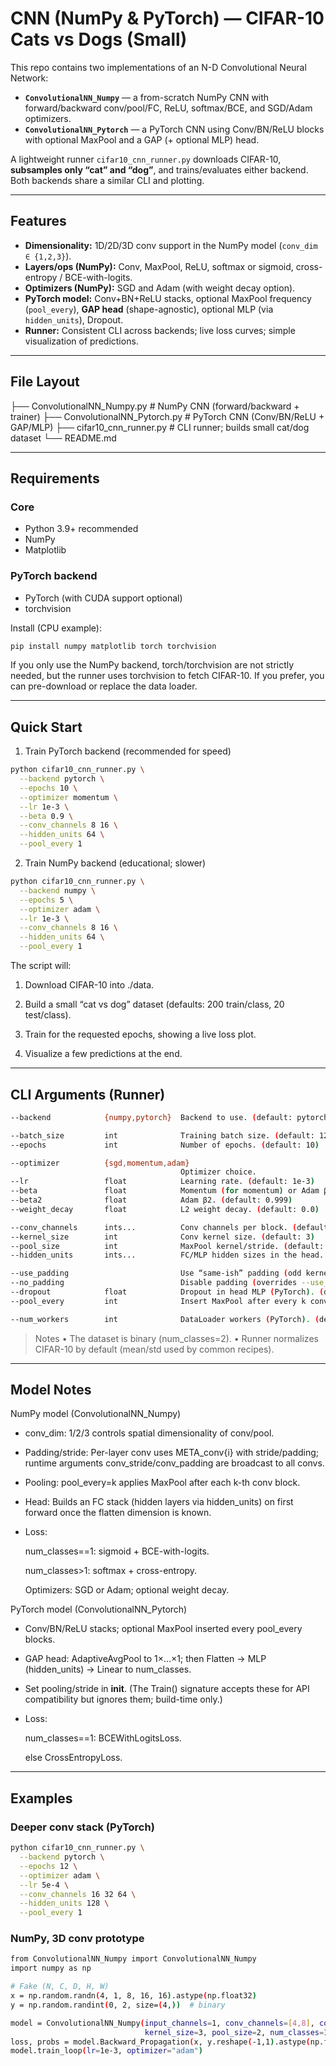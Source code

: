 # CNN (NumPy & PyTorch) — CIFAR-10 Cats vs Dogs (Small)

This repo contains two implementations of an N-D Convolutional Neural Network:

- **`ConvolutionalNN_Numpy`** — a from-scratch NumPy CNN with forward/backward conv/pool/FC, ReLU, softmax/BCE, and SGD/Adam optimizers.
- **`ConvolutionalNN_Pytorch`** — a PyTorch CNN using Conv/BN/ReLU blocks with optional MaxPool and a GAP (+ optional MLP) head.

A lightweight runner `cifar10_cnn_runner.py` downloads CIFAR-10, **subsamples only “cat” and “dog”**, and trains/evaluates either backend. Both backends share a similar CLI and plotting.

---

## Features

- **Dimensionality:** 1D/2D/3D conv support in the NumPy model (`conv_dim ∈ {1,2,3}`).
- **Layers/ops (NumPy):** Conv, MaxPool, ReLU, softmax or sigmoid, cross-entropy / BCE-with-logits.
- **Optimizers (NumPy):** SGD and Adam (with weight decay option).
- **PyTorch model:** Conv+BN+ReLU stacks, optional MaxPool frequency (`pool_every`), **GAP head** (shape-agnostic), optional MLP (via `hidden_units`), Dropout.
- **Runner:** Consistent CLI across backends; live loss curves; simple visualization of predictions.

---

## File Layout

├── ConvolutionalNN_Numpy.py # NumPy CNN (forward/backward + trainer)
├── ConvolutionalNN_Pytorch.py # PyTorch CNN (Conv/BN/ReLU + GAP/MLP)
├── cifar10_cnn_runner.py # CLI runner; builds small cat/dog dataset
└── README.md


---

## Requirements

### Core
- Python 3.9+ recommended
- NumPy
- Matplotlib

### PyTorch backend
- PyTorch (with CUDA support optional)
- torchvision

Install (CPU example):

```bash
pip install numpy matplotlib torch torchvision
```

If you only use the NumPy backend, torch/torchvision are not strictly needed, but the runner uses torchvision to fetch CIFAR-10. If you prefer, you can pre-download or replace the data loader.

---

## Quick Start
1. Train PyTorch backend (recommended for speed)

```bash
python cifar10_cnn_runner.py \
  --backend pytorch \
  --epochs 10 \
  --optimizer momentum \
  --lr 1e-3 \
  --beta 0.9 \
  --conv_channels 8 16 \
  --hidden_units 64 \
  --pool_every 1
```

2. Train NumPy backend (educational; slower)

```bash
python cifar10_cnn_runner.py \
  --backend numpy \
  --epochs 5 \
  --optimizer adam \
  --lr 1e-3 \
  --conv_channels 8 16 \
  --hidden_units 64 \
  --pool_every 1
```

The script will:

1. Download CIFAR-10 into ./data.

2. Build a small “cat vs dog” dataset (defaults: 200 train/class, 20 test/class).

3. Train for the requested epochs, showing a live loss plot.

4. Visualize a few predictions at the end.

---

## CLI Arguments (Runner)

```bash
--backend            {numpy,pytorch}  Backend to use. (default: pytorch)

--batch_size         int              Training batch size. (default: 128)
--epochs             int              Number of epochs. (default: 10)

--optimizer          {sgd,momentum,adam}
                                      Optimizer choice.
--lr                 float            Learning rate. (default: 1e-3)
--beta               float            Momentum (for momentum) or Adam β1. (default: 0.9)
--beta2              float            Adam β2. (default: 0.999)
--weight_decay       float            L2 weight decay. (default: 0.0)

--conv_channels      ints...          Conv channels per block. (default: 8 16)
--kernel_size        int              Conv kernel size. (default: 3)
--pool_size          int              MaxPool kernel/stride. (default: 2)
--hidden_units       ints...          FC/MLP hidden sizes in the head. (default: 64)

--use_padding                         Use “same-ish” padding (odd kernels). (default: True)
--no_padding                          Disable padding (overrides --use_padding).
--dropout            float            Dropout in head MLP (PyTorch). (default: 0.2)
--pool_every         int              Insert MaxPool after every k conv blocks. (default: 1)

--num_workers        int              DataLoader workers (PyTorch). (default: 2)
```

> Notes
• The dataset is binary (num_classes=2).
• Runner normalizes CIFAR-10 by default (mean/std used by common recipes).

---

## Model Notes

NumPy model (ConvolutionalNN_Numpy)

- conv_dim: 1/2/3 controls spatial dimensionality of conv/pool.

- Padding/stride: Per-layer conv uses META_conv{i} with stride/padding; runtime arguments conv_stride/conv_padding are broadcast to all convs.

- Pooling: pool_every=k applies MaxPool after each k-th conv block.

- Head: Builds an FC stack (hidden layers via hidden_units) on first forward once the flatten dimension is known.

- Loss:

    num_classes==1: sigmoid + BCE-with-logits.

    num_classes>1: softmax + cross-entropy.

    Optimizers: SGD or Adam; optional weight decay.


PyTorch model (ConvolutionalNN_Pytorch)

- Conv/BN/ReLU stacks; optional MaxPool inserted every pool_every blocks.

- GAP head: AdaptiveAvgPool to 1×…×1; then Flatten → MLP (hidden_units) → Linear to num_classes.

- Set pooling/stride in __init__. (The Train() signature accepts these for API compatibility but ignores them; build-time only.)

- Loss:

    num_classes==1: BCEWithLogitsLoss.

    else CrossEntropyLoss.

---

## Examples
### Deeper conv stack (PyTorch)

```bash
python cifar10_cnn_runner.py \
  --backend pytorch \
  --epochs 12 \
  --optimizer adam \
  --lr 5e-4 \
  --conv_channels 16 32 64 \
  --hidden_units 128 \
  --pool_every 1
```

### NumPy, 3D conv prototype

```bash
from ConvolutionalNN_Numpy import ConvolutionalNN_Numpy
import numpy as np

# Fake (N, C, D, H, W)
x = np.random.randn(4, 1, 8, 16, 16).astype(np.float32)
y = np.random.randint(0, 2, size=(4,))  # binary

model = ConvolutionalNN_Numpy(input_channels=1, conv_channels=[4,8], conv_dim=3,
                              kernel_size=3, pool_size=2, num_classes=1)
loss, probs = model.Backward_Propagation(x, y.reshape(-1,1).astype(np.float32))
model.train_loop(lr=1e-3, optimizer="adam")
```
